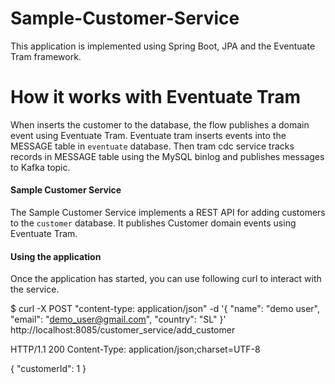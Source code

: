 # Sample-Customer-Service
This application is implemented using Spring Boot, JPA and the Eventuate Tram framework.

# How it works with Eventuate Tram

When inserts the customer to the database, the flow publishes a domain event using Eventuate Tram. Eventuate tram inserts events into the MESSAGE table in `eventuate` database. Then tram cdc service tracks records in MESSAGE table using the MySQL binlog and publishes messages to Kafka topic.

#### Sample Customer Service
The Sample Customer Service implements a REST API for adding customers to the `customer` database. It publishes Customer domain events using Eventuate Tram.

#### Using the application
Once the application has started, you can use following curl to interact with the service.

$ curl -X POST "content-type: application/json" -d '{
 "name": "demo user",
 "email": "demo_user@gmail.com",
 "country": "SL"
}' http://localhost:8085/customer_service/add_customer

HTTP/1.1 200
Content-Type: application/json;charset=UTF-8

{
  "customerId": 1
}

